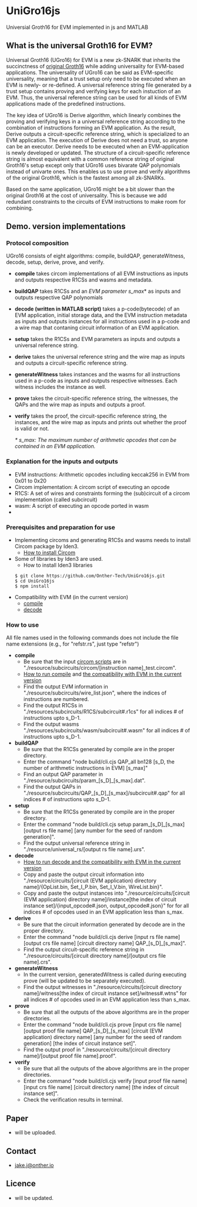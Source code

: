 # UniGro16js
Universial Groth16 for EVM implemented in js and MATLAB

## What is the universal Groth16 for EVM?


Universal Groth16 (UGro16) for EVM is a new zk-SNARK that inherits the succinctness of [original Groth16](https://eprint.iacr.org/2016/260.pdf) while adding universality for EVM-based applications. The universality of UGro16 can be said as EVM-specific universality, meaning that a trust setup only need to be executed when an EVM is newly- or re-defined. A universal reference string file generated by a trust setup contains proving and verifying keys for each instuction of an EVM. Thus, the universal reference string can be used for all kinds of EVM applications made of the predefined instructions.

The key idea of UGro16 is Derive algorithm, which linearly combines the proving and verifying keys in a universal reference string according to the combination of instructions forming an EVM application. As the result, Derive outputs a circuit-specific reference string, which is specialized to an EVM application. The execution of Derive does not need a trust, so anyone can be an executor. Derive needs to be executed when an EVM-application is newly developed or updated. The structure of a circuit-specific reference string is almost equivalent with a common reference string of original Groth16's setup except only that UGro16 uses bivarate QAP polynomials instead of univarte ones. This enables us to use prove and verify algorithms of the original Groth16, which is the fastest among all zk-SNARKs.

Based on the same application, UGro16 might be a bit slower than the original Groth16 at the cost of universality. This is because we add redundant constraints to the circuits of EVM instructions to make room for combining.

## Demo. version implementations

### Protocol composition

UGro16 consists of eight algorithms: compile, buildQAP, generateWitness, decode, setup, derive, prove, and verify.
- **compile** takes circom implementations of all EVM instructions as inputs and outputs respective R1CSs and wasms and metadata.
- **buildQAP** takes R1CSs and an *EVM parameter s_max*\* as inputs and outputs respective QAP polynomials
- **decode (written in MATLAB script)** takes a p-code(bytecode) of an EVM application, initial storage data, and the EVM instruction metadata as inputs and outputs instances for all instructions used in a p-code and a wire map that contaning circuit information of an EVM application.
- **setup** takes the R1CSs and EVM parameters as inputs and outputs a universal reference string.
- **derive** takes the universal reference string and the wire map as inputs and outputs a circuit-specific reference string.
- **generateWitness** takes instances and the wasms for all instructions used in a p-code as inputs and outputs respective witnesses. Each witness includes the instance as well.
- **prove** takes the circuit-specific reference string, the witnesses, the QAPs and the wire map as inputs and outputs a proof.
- **verify** takes the proof, the circuit-specific reference string, the instances, and the wire map as inputs and prints out whether the proof is valid or not.

    *\* s_max: The maximum number of arithmetic opcodes that can be contained in an EVM application.*

### Explanation for the inputs and outputs

- EVM instructions: Arithmetic opcodes including keccak256 in EVM from 0x01 to 0x20
- Circom implementation: A circom script of executing an opcode
- R1CS: A set of wires and constraints forming the (sub)circuit of a circom implementation (called subcircuit)
- wasm: A script of executing an opcode ported in wasm
- 

### Prerequisites and preparation for use

- Implementing circoms and generating R1CSs and wasms needs to install Circom package by Iden3.
  - [How to install Circom](https://docs.circom.io/getting-started/installation/)
- Some of libraries by Iden3 are used.
  - How to install Iden3 libraries
  ```
  $ git clone https://github.com/Onther-Tech/UniGro16js.git
  $ cd UniGro16js
  $ npm install
  ```
- Compatibility with EVM (in the current version)
  - [compile](https://github.com/Onther-Tech/circom-ethereum-opcodes/blob/main/README.md)
  - [decode](https://github.com/Onther-Tech/UniGro16js/edit/master/Decode/readme.md)

### How to use

All file names used in the following commands does not include the file name extensions (e.g., for "refstr.rs", just type "refstr")
- **compile**
  - Be sure that the input [circom scripts](https://github.com/Onther-Tech/circom-ethereum-opcodes/blob/main/README.md) are in "./resource/subcircuits/circom/\[instruction name]\_test.circom".
  - [How to run compile](https://github.com/Onther-Tech/circom-ethereum-opcodes/blob/main/test/TEST.md) and [the compatibility with EVM in the current version](https://github.com/Onther-Tech/circom-ethereum-opcodes/blob/main/README.md#circuit-design)
  - Find the output EVM information in "./resource/subcircuits/wire_list.json", where the indices of instructions are numbered.
  - Find the output R1CSs in "./resources/subcircuits/R1CS/subcircuit#.r1cs" for all indices # of instructions upto s_D-1.
  - Find the output wasms "./resources/subcircuits/wasm/subcircuit#.wasm" for all indices # of instructions upto s_D-1.
- **buildQAP**
  - Be sure that the R1CSs generated by compile are in the proper directory.
  - Enter the command "node build/cli.cjs QAP_all bn128 \[s_D, the number of arithmetic instructions in EVM] \[s_max]"
  - Find an output QAP parameter in "./resource/subcircuits/param_\[s_D]\_\[s_max].dat".
  - Find the output QAPs in "./resource/subcircuits/QAP_\[s_D]\_\[s_max]/subcircuit#.qap" for all indices # of instructions upto s_D-1.
- **setup**
  - Be sure that the R1CSs generated by compile are in the proper directory.
  - Enter the command "node build/cli.cjs setup param\_\[s_D]\_\[s_max] \[output rs file name] \[any number for the seed of random generation]".
  - Find the output universal reference string in "./resource/universal_rs/\[output rs file name].urs".
- **decode**
  - [How to run decode and the compatibility with EVM in the current version](https://github.com/Onther-Tech/UniGro16js/edit/master/Decode/readme.md)
  - Copy and paste the output circuit information into "./resource/circuits/\[circuit (EVM application) directory name]/{OpList.bin, Set_I_P.bin, Set_I_V.bin, WireList.bin}".
  - Copy and paste the output instances into "./resource/circuits/\[circuit (EVM application) directory name]/instance\[the index of circuit instance set]/{input_opcode#.json, output_opcode#.json}" for for all indices # of opcodes used in an EVM application less than s_max.
- **derive**
  - Be sure that the circuit information generated by decode are in the proper directory.
  - Enter the command "node build/cli.cjs derive \[input rs file name] \[output crs file name] \[circuit directory name] QAP\_\[s_D]\_\[s_max]".
  - Find the output circuit-specific reference string in "./resource/circuits/\[circuit directory name]/\[output crs file name].crs".
- **generateWitness**
  - In the current version, generatedWitness is called during executing prove (will be updated to be separately executed).
  - Find the output witnesses in "./resource/circuits/\[circuit directory name]/witness\[the index of circuit instance set]/witness#.wtns" for all indices # of opcodes used in an EVM application less than s_max.
- **prove**
  - Be sure that all the outputs of the above algorithms are in the proper directories.
  - Enter the command "node build/cli.cjs prove \[input crs file name] \[output proof file name] QAP\_\[s_D]\_\[s_max] \[circuit (EVM application) directory name] \[any number for the seed of random generation] \[the index of circuit instance set]".
  - Find the output proof in "./resource/circuits/\[circuit directory name]/\[output proof file name].proof".
- **verify**
   - Be sure that all the outputs of the above algorithms are in the proper directories.
   - Enter the command "node build/cli.cjs verify \[input proof file name] \[input crs file name] \[circuit directory name] \[the index of circuit instance set]".
   - Check the verification results in terminal.

## Paper
- will be uploaded.

## Contact
- [jake.j@onther.io](jake.j@onther.io)

## Licence
- will be updated.

